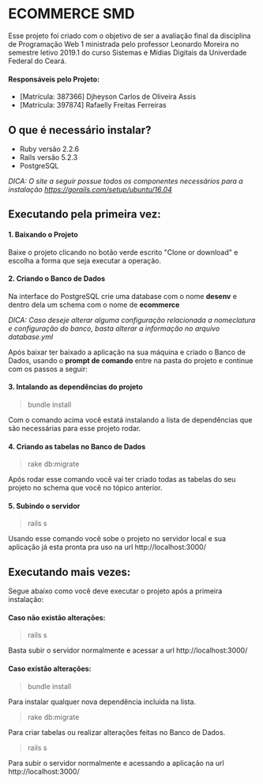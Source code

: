 # ECOMMERCE SMD

Esse projeto foi criado com o objetivo de ser a avaliação final da disciplina de Programação Web 1 ministrada pelo professor Leonardo Moreira no semestre letivo 2019.1 do curso Sistemas e Mídias Digitais da Univerdade Federal do Ceará. 


#### Responsáveis pelo Projeto:

  - [Matrícula: 387366] Djheyson Carlos de Oliveira Assis
  - [Matrícula: 397874] Rafaelly Freitas Ferreiras


## O que é necessário instalar?

  - Ruby versão 2.2.6
  - Rails versão 5.2.3
  - PostgreSQL
  
  
*DICA: O site a seguir possue todos os componentes necessários para a instalação https://gorails.com/setup/ubuntu/16.04*
  
## Executando pela primeira vez:

#### 1. Baixando o Projeto

Baixe o projeto clicando no botão verde escrito "Clone or download" e escolha a forma que seja executar a operação.

#### 2. Criando o Banco de Dados

Na interface do PostgreSQL crie uma database com o nome **desenv** e dentro dela um schema com o nome de **ecommerce**

*DICA: Caso deseje alterar alguma configuração relacionada a nomeclatura e configuração do banco, basta alterar a informação no arquivo database.yml*

Após baixar ter baixado a aplicação na sua máquina e criado o Banco de Dados, usando o **prompt de comando** entre na pasta do projeto e continue com os passos a seguir:

#### 3. Intalando as dependências do projeto

> bundle install
   
Com o comando acima você estatá instalando a lista de dependências que são necessárias para esse projeto rodar.


#### 4. Criando as tabelas no Banco de Dados

> rake db:migrate

Após rodar esse comando você vai ter criado todas as tabelas do seu projeto no schema que você no tópico anterior.

#### 5. Subindo o servidor

> rails s 

Usando esse comando você sobe o projeto no servidor local e sua aplicação já esta pronta pra uso na url http://localhost:3000/

## Executando mais vezes:

Segue abaixo como você deve executar o projeto após a primeira instalação:

#### Caso não existão alterações:

> rails s 

Basta subir o servidor normalmente e acessar a url http://localhost:3000/

#### Caso existão alterações:

> bundle install
   
Para instalar qualquer nova dependência incluida na lista.

> rake db:migrate

Para criar tabelas ou realizar alterações feitas no Banco de Dados.

> rails s 

Para subir o servidor normalmente e acessando a aplicação na url http://localhost:3000/


